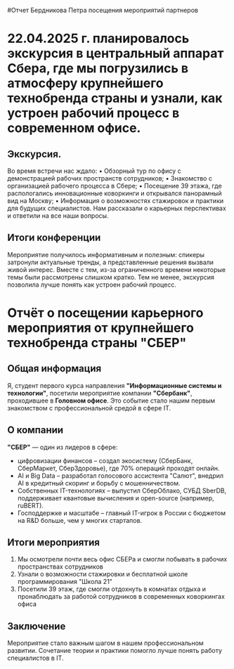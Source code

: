 
#Отчет Бердникова Петра посещения мероприятий партнеров
# 22.04.2025 г. планировалось экскурсия в центральный аппарат Сбера, где мы погрузились в атмосферу крупнейшего технобренда страны и узнали, как устроен рабочий процесс в современном офисе.

## Экскурсия.
Во время встречи нас ждало:
• Обзорный тур по офису с демонстрацией рабочих пространств сотрудников;
• Знакомство с организацией рабочего процесса в Сбере;
• Посещение 39 этажа, где распологались инновационные коворкинги и открывался панорамный вид на Москву;
• Информация о возможностях стажировок и практики для будущих специалистов.
Нам рассказали о карьерных перспективах и ответили на все наши вопросы.



## Итоги конференции
Мероприятие получилось информативным и полезным: спикеры затронули актуальные тренды, а представленные решения вызвали живой интерес. Вместе с тем, из-за ограниченного времени некоторые темы были рассмотрены слишком кратко. Тем не менее, экскурсия позволила лучше понять как устроен рабочий процесс.

# Отчёт о посещении карьерного мероприятия от крупнейшего технобренда страны "СБЕР"

## Общая информация
Я, студент первого курса направления **"Информационные системы и технологии"**, посетили мероприятие компании **"Сбербанк"**, проходившее в **Головном офисе**. Это событие стало нашим первым знакомством с профессиональной средой в сфере IT.

## О компании
**"СБЕР"** — один из лидеров в сфере:
- цифровизации финансов – создал экосистему (СберБанк, СберМаркет, СберЗдоровье), где 70% операций проходят онлайн.
- AI и Big Data – разработал голосового ассистента "Салют", внедрил AI в кредитный скоринг и борьбу с мошенничеством.
- Собственных IT-технологиях – выпустил СберОблако, СУБД SberDB, поддерживает квантовые вычисления и open-source (например, ruBERT).
- Господдержке и масштабе – главный IT-игрок в России с бюджетом на R&D больше, чем у многих стартапов.

## Итоги мероприятия
1. Мы осмотрели почти весь офис СБЕРа и смогли побывать в рабочих пространствах сотрудников
2. Узнали о возможности стажировки и бесплатной школе программирования "Школа 21"
3. Посетили 39 этаж, где смогли отдохнуть в комнатах отдыха и пронаблюдать за работой сотрудников в современных коворкингах офиса

## Заключение
Мероприятие стало важным шагом в нашем профессиональном развитии. Сочетание теории и практики помогло лучше понять работу специалистов в IT.

